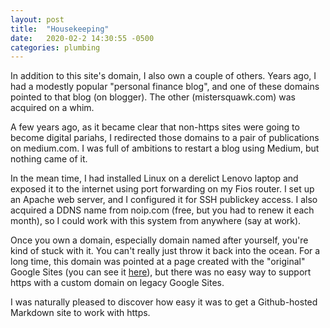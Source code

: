 ```yaml
---
layout: post
title:  "Housekeeping"
date:   2020-02-2 14:30:55 -0500
categories: plumbing
---
```

In addition to this site's domain, I also own a couple of others. Years ago, I had a modestly popular "personal finance blog", and one of these domains 
pointed to that blog (on blogger). The other (mistersquawk.com) was acquired on a whim.

A few years ago, as it became clear that non-https sites were going to become digital pariahs, I redirected those domains to a pair of publications on medium.com.
I was full of ambitions to restart a blog using Medium, but nothing came of it.

In the mean time, I had installed Linux on a derelict Lenovo laptop and exposed it to the internet using port forwarding on my Fios router. I set up an Apache web
server, and I configured it for SSH publickey access. I also acquired a DDNS name from noip.com (free, but you had to renew it each month), so I could work with 
this system from anywhere (say at work). 

Once you own a domain, especially domain named after yourself, you're kind of stuck with it. You can't really just throw it back into the ocean. For a long time,
this domain was pointed at a page created with the "original" Google Sites (you can see it [here](https://sites.google.com/site/eddennisonbeta/)), but there was no easy way to support https with a custom domain on legacy Google Sites. 

I was naturally pleased to discover how easy it was to get a Github-hosted Markdown site to work with https.


